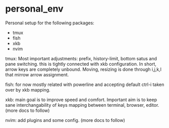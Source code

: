 # personal_env
Personal setup for the following packages:
- tmux
- fish
- xkb
- nvim

tmux:
Most important adjustments:
prefix, history-limit, bottom satus and pane switching.
this is tightly connected with xkb configuration.
In short, arrow keys are completely unbound.
Moving, resizing is done through i,j,k,l that mirrow arrow assignment.

fish:
for now mostly related with powerline and accepting default ctrl-i taken over by xkb mapping.

xkb:
main goal is to improve speed and comfort.
Important aim is to keep sane interchangability of keys mapping between terminal, browser, editor.
(more docs to follow)

nvim:
add plugins and some config.
(more docs to follow)

